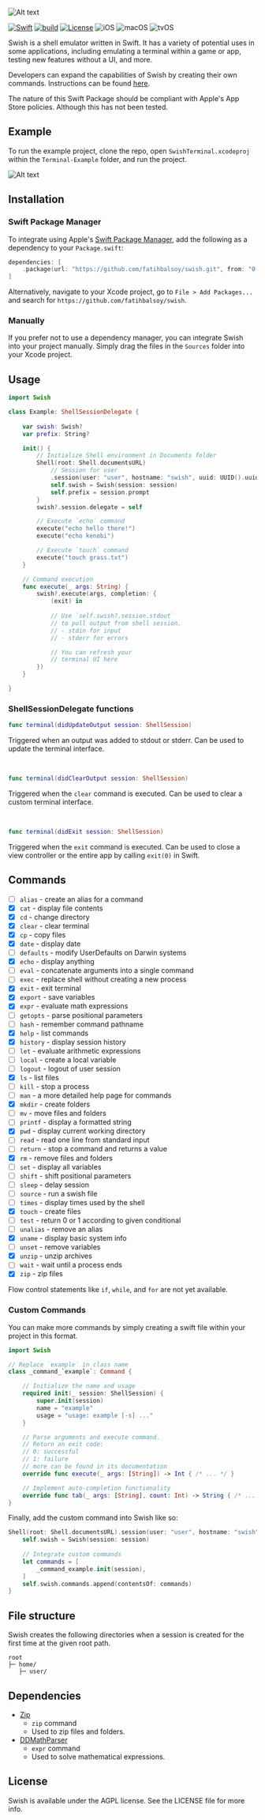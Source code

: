 ![Alt text](.readme/banner.png?raw=true  "SwiftyRuler")

[![Swift](https://img.shields.io/badge/swift-5.1-orange)](https://github.com/apple/swift/tree/swift-5.1-branch)
[![build](https://img.shields.io/github/actions/workflow/status/fatihbalsoy/swish/.github/workflows/swift.yml)](https://github.com/fatihbalsoy/swish/actions)
[![License](https://img.shields.io/github/license/fatihbalsoy/swish?color=blue)](https://github.com/fatihbalsoy/swish/blob/master/LICENSE)
![iOS](https://img.shields.io/badge/iOS-8.0%2B-blue)
![macOS](https://img.shields.io/badge/macOS-10.10%2B-orange)
![tvOS](https://img.shields.io/badge/tvOS-9.0%2B-white)

Swish is a shell emulator written in Swift. It has a variety of potential uses in some applications, including emulating a terminal within a game or app, testing new features without a UI, and more. 

Developers can expand the capabilities of Swish by creating their own commands. Instructions can be found [here](https://github.com/fatihbalsoy/swish#custom-commands).

The nature of this Swift Package should be compliant with Apple's App Store policies. Although this has not been tested.

## Example

To run the example project, clone the repo, open `SwishTerminal.xcodeproj` within the `Terminal-Example` folder, and run the project.

![Alt text](.readme/screenshot.png?raw=true  "Example")

## Installation

### Swift Package Manager

To integrate using Apple's [Swift Package Manager](https://swift.org/package-manager/), add the following as a dependency to your `Package.swift`:

```swift
dependencies: [
    .package(url: "https://github.com/fatihbalsoy/swish.git", from: "0.1.0")
]
```

Alternatively, navigate to your Xcode project, go to `File > Add Packages...` and search for `https://github.com/fatihbalsoy/swish`.

### Manually

If you prefer not to use a dependency manager, you can integrate Swish into your project manually. Simply drag the files in the `Sources` folder into your Xcode project.

## Usage

``` swift
import Swish

class Example: ShellSessionDelegate {
    
    var swish: Swish?
    var prefix: String?

    init() {
        // Initialize Shell environment in Documents folder
        Shell(root: Shell.documentsURL)
            // Session for user
            .session(user: "user", hostname: "swish", uuid: UUID().uuidString) { (exists, session) in
            self.swish = Swish(session: session)
            self.prefix = session.prompt
        }
        swish?.session.delegate = self

        // Execute `echo` command
        execute("echo hello there!")
        execute("echo kenobi")

        // Execute `touch` command
        execute("touch grass.txt")
    }

    // Command execution
    func execute(_ args: String) {
        swish?.execute(args, completion: { 
            (exit) in
            
            // Use `self.swish?.session.stdout`
            // to pull output from shell session.
            // - stdin for input
            // - stderr for errors

            // You can refresh your 
            // terminal UI here
        })
    }

}
```

### ShellSessionDelegate functions

```swift
func terminal(didUpdateOutput session: ShellSession)
```
Triggered when an output was added to stdout or stderr. Can be used to update the terminal interface.

<br>

```swift
func terminal(didClearOutput session: ShellSession)
```
Triggered when the `clear` command is executed. Can be used to clear a custom terminal interface.

<br>

```swift
func terminal(didExit session: ShellSession)
```
Triggered when the `exit` command is executed. Can be used to close a view controller or the entire app by calling `exit(0)` in Swift.

## Commands

- [ ] `alias` - create an alias for a command
- [x] `cat` - display file contents
- [x] `cd` - change directory
- [x] `clear` - clear terminal
- [x] `cp` - copy files
- [x] `date` - display date
- [ ] `defaults` - modify UserDefaults on Darwin systems
- [x] `echo` - display anything
- [ ] `eval` - concatenate arguments into a single command
- [ ] `exec` - replace shell without creating a new process
- [x] `exit` - exit terminal
- [x] `export` - save variables
- [x] `expr` - evaluate math expressions
- [ ] `getopts` - parse positional parameters
- [ ] `hash` - remember command pathname
- [x] `help` - list commands
- [x] `history` - display session history
- [ ] `let` - evaluate arithmetic expressions
- [ ] `local` - create a local variable
- [ ] `logout` - logout of user session
- [x] `ls` - list files
- [ ] `kill` - stop a process
- [ ] `man` - a more detailed help page for commands
- [x] `mkdir` - create folders
- [ ] `mv` - move files and folders
- [ ] `printf` - display a formatted string
- [x] `pwd` - display current working directory
- [ ] `read` - read one line from standard input
- [ ] `return` - stop a command and returns a value
- [x] `rm` - remove files and folders
- [ ] `set` - display all variables
- [ ] `shift` - shift positional parameters
- [ ] `sleep` - delay session
- [ ] `source` - run a swish file
- [ ] `times` - display times used by the shell
- [x] `touch` - create files
- [ ] `test` - return 0 or 1 according to given conditional
- [ ] `unalias` - remove an alias
- [x] `uname` - display basic system info
- [ ] `unset` - remove variables
- [x] `unzip` - unzip archives
- [ ] `wait` - wait until a process ends
- [x] `zip` - zip files

Flow control statements like `if`, `while`, and `for` are not yet available.

### Custom Commands

You can make more commands by simply creating a swift file within your project in this format.

```swift
import Swish

// Replace `example` in class name
class _command_`example`: Command {

    // Initialize the name and usage
    required init(_ session: ShellSession) {
        super.init(session)
        name = "example"
        usage = "usage: example [-s] ..."
    }

    // Parse arguments and execute command.
    // Return an exit code:
    // 0: successful
    // 1: failure
    // more can be found in its documentation
    override func execute(_ args: [String]) -> Int { /* ... */ }

    // Implement auto-completion functionality
    override func tab(_ args: [String], count: Int) -> String { /* ... */ }
}
```

Finally, add the custom command into Swish like so:
```swift
Shell(root: Shell.documentsURL).session(user: "user", hostname: "swish", uuid: UUID().uuidString) { (exists, session) in
    self.swish = Swish(session: session)
    
    // Integrate custom commands
    let commands = [
        _command_example.init(session),
    ]
    self.swish.commands.append(contentsOf: commands)
}
```

## File structure

Swish creates the following directories when a session is created for the first time at the given root path.

```
root
├─ home/
   ├─ user/
```

## Dependencies

- [Zip](https://github.com/marmelroy/Zip)
    - `zip` command
    - Used to zip files and folders.
- [DDMathParser](https://github.com/davedelong/DDMathParser)
    - `expr` command
    - Used to solve mathematical expressions.

## License

Swish is available under the AGPL license. See the LICENSE file for more info.
